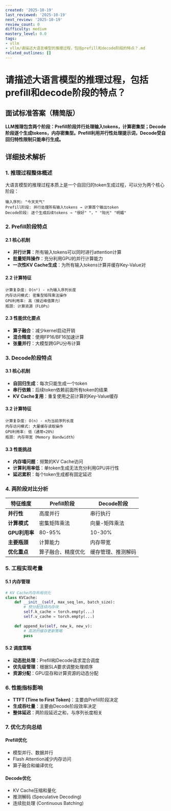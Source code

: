 ```yaml
---
created: '2025-10-19'
last_reviewed: '2025-10-19'
next_review: '2025-10-19'
review_count: 0
difficulty: medium
mastery_level: 0.0
tags:
- vllm
- vllm/请描述大语言模型的推理过程，包括prefill和decode阶段的特点？.md
related_outlines: []
---
```


# 请描述大语言模型的推理过程，包括prefill和decode阶段的特点？

## 面试标准答案（精简版）

**LLM推理包含两个阶段：Prefill阶段并行处理输入tokens，计算密集型；Decode阶段逐个生成tokens，内存密集型。Prefill利用并行性处理提示词，Decode受自回归特性限制只能串行生成。**

## 详细技术解析

### 1. 推理过程整体概述

大语言模型的推理过程本质上是一个自回归的token生成过程，可以分为两个核心阶段：

```
输入序列: "今天天气"
Prefill阶段: 并行处理所有输入tokens → 计算首个输出token
Decode阶段: 逐个生成后续tokens → "很好" "，" "阳光" "明媚"
```

### 2. Prefill阶段特点

#### 2.1 核心机制
- **并行计算**：所有输入tokens可以同时进行attention计算
- **批量矩阵操作**：充分利用GPU的并行计算能力
- **一次性KV Cache生成**：为所有输入tokens计算并缓存Key-Value对

#### 2.2 计算特征
```
计算复杂度: O(n²) - n为输入序列长度
内存访问模式: 密集型矩阵乘法操作
GPU利用率: 高（接近峰值算力）
瓶颈: 计算资源（FLOPs）
```

#### 2.3 性能优化要点
- **算子融合**：减少kernel启动开销
- **混合精度**：使用FP16/BF16加速计算
- **张量并行**：大模型跨GPU分布计算

### 3. Decode阶段特点

#### 3.1 核心机制
- **自回归生成**：每次只能生成一个token
- **串行依赖**：后续token依赖前面所有token的结果
- **KV Cache复用**：重复使用之前计算的Key-Value缓存

#### 3.2 计算特征
```
计算复杂度: O(n) - n为当前序列长度
内存访问模式: 大量缓存读取操作
GPU利用率: 低（通常<20%）
瓶颈: 内存带宽（Memory Bandwidth）
```

#### 3.3 性能挑战
- **内存墙问题**：频繁的KV Cache访问
- **计算利用率低**：单token生成无法充分利用GPU并行性
- **延迟累积**：每个token生成都有固定延迟

### 4. 两阶段对比分析

| 特征维度      | Prefill阶段        | Decode阶段         |
| ------------- | ------------------ | ------------------ |
| **并行性**    | 高度并行           | 串行执行           |
| **计算模式**  | 密集矩阵乘法       | 向量-矩阵乘法      |
| **GPU利用率** | 80-95%             | 10-30%             |
| **主要瓶颈**  | 计算能力           | 内存带宽           |
| **优化重点**  | 算子融合、精度优化 | 缓存管理、推测解码 |

### 5. 工程实现考量

#### 5.1 内存管理
```python
# KV Cache内存布局优化
class KVCache:
    def __init__(self, max_seq_len, batch_size):
        # 预分配连续内存块
        self.k_cache = torch.empty(...)
        self.v_cache = torch.empty(...)
        
    def append_kv(self, new_k, new_v):
        # 高效的缓存更新策略
        pass
```

#### 5.2 调度策略
- **动态批处理**：Prefill和Decode请求混合调度
- **优先级管理**：根据SLA要求调整处理顺序
- **资源分配**：GPU显存和计算资源的动态分配

### 6. 性能指标影响

- **TTFT (Time to First Token)**：主要由Prefill阶段决定
- **生成吞吐量**：主要由Decode阶段效率决定
- **整体延迟**：两阶段延迟之和，与序列长度相关

### 7. 优化方向总结

#### Prefill优化
- 模型并行、数据并行
- Flash Attention减少内存访问
- 算子融合和编译优化

#### Decode优化  
- KV Cache压缩和量化
- 推测解码 (Speculative Decoding)
- 连续批处理 (Continuous Batching)
